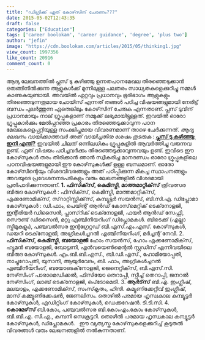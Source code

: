 ```yaml
---
title: "ഡിഗ്രിക്ക് ഏത് കോഴ്‌സിന് ചേരണം???"
date: 2015-05-02T12:43:35
draft: false
categories: ["Education"]
tags: ['career boolokam', 'career guidance', 'degree', 'plus two']
author: "jefin"
image: "https://cdn.boolokam.com/articles/2015/05/thinking1.jpg"
view_count: 1997356
like_count: 20916
comment_count: 0
---
```


[](https://cdn.boolokam.com/articles/2015/05/thinking1.jpg) ആദ്യ ലേഖനത്തില്‍ പ്ലസ് ടു കഴിഞ്ഞു ഉന്നതപഠനമേഖല തിരഞ്ഞെടുക്കാന്‍ ഒരുങ്ങിനില്‍ക്കുന്ന ആളുകള്‍ക്ക് മുന്നിലുള്ള പലതരം സാധ്യതകളെക്കുറിച്ചു നമ്മള്‍ കാണുകയുണ്ടായി. അവയില്‍ ഏറ്റവും പ്രധാനവും ഭൂരിഭാഗം ആളുകളും തിരഞ്ഞെടുന്നതുമായ ചോയിസ് എന്നത് തങ്ങള്‍ പഠിച്ച വിഷയങ്ങളുമായി നേരിട്ട് ബന്ധം പുലര്‍ത്തുന്ന ഏതെങ്കിലും കോഴ്‌സിന് ചേരുക എന്നതാണ്. പ്ലസ് ടുവിന് പ്രധാനമായും നാല് ഗ്രൂപ്പുകളാണ് നമ്മുക്ക് ലഭ്യമായിട്ടുള്ളത്. ഇവയില്‍ ഓരോ ഗ്രൂപ്പുകാര്‍ക്കും മേല്‍പ്പറഞ്ഞ പ്രകാരം തിരഞ്ഞെടുക്കാവുന്ന പഠന മേഖലകളെപ്പറ്റിയുള്ള സംക്ഷിപ്തമായ വിവരണമാണ് താഴെ ചേര്‍ക്കുന്നത്. _ആദ്യ ലേഖനം വായിക്കാത്തവര്‍ അത് വായിച്ചതിനു ശേഷം തുടരുക_ : **[പ്ലസ് ടു കഴിഞ്ഞു: ഇനി എന്ത്?](https://wordpress-972788-3403151.cloudwaysapps.com/archives/204424)** ഇവയില്‍ ചിലത് ഒന്നിലധികം ഗ്രൂപ്പുകളില്‍ ആവര്‍ത്തിച്ചു വരുന്നവ ഉണ്ട്. ഏത് വിഷയം പഠിച്ചവര്‍ക്കും തിരഞ്ഞെടുക്കാവുന്നവയും ഉണ്ട്. ഇവിടെ ഈ കോഴ്‌സുകള്‍ തരം തിരിക്കാന്‍ ഞാന്‍ സ്വീകരിച്ച മാനദണ്ഡം ഓരോ ഗ്രൂപ്പുകളിലെ പഠനവിഷയങ്ങളുമായി ഈ കോഴ്‌സുകള്‍ക്ക് ഉള്ള ബന്ധമാണ്. ഓരോ കോഴ്‌സിന്റെയും വിശദവിവരങ്ങളും അത് പഠിപ്പിക്കുന്ന മികച്ച സ്ഥാപനങ്ങളും അവയുടെ പ്രവേശനനടപടികളും വരും ലേഖനങ്ങളില്‍ വിശദമായി പ്രതിപാദിക്കുന്നതാണ്. **1\. ഫിസിക്‌സ്, കെമിസ്ട്രി, മാത്തമാറ്റിക്‌സ്** ത്രിവത്സര ബിരുദ കോഴ്‌സുകള്‍ : ഫിസിക്‌സ്, കെമിസ്ട്രി, മാത്തമാറ്റിക്‌സ്, എക്കണോമിക്‌സ്, സ്‌റാറ്റിസ്റ്റിക്ക്‌സ്, കമ്പ്യൂട്ടര്‍ സയന്‍സ്, ബി.സി.എ. ഡിപ്ലോമാ കോഴ്‌സുകള്‍ : ഡി.ഫാം, പെയിന്റ് ആന്‍ഡ് കോസ്‌മെറ്റിക് ടെക്‌നോളജി, ഇന്റീരിയര്‍ ഡിസൈന്‍, പ്ലാസ്‌റിക് ടെക്‌നോളജി, ഫയര്‍ ആന്‍ഡ് സേഫ്റ്റി, സൌണ്ട് ഡിസൈന്‍, മറ്റു എഞ്ചിനീയറിംഗ് ഡിപ്ലോമകള്‍. ബിടെക്ക് (എല്ലാ സ്ട്രീമുകളും), പഞ്ചവല്‍സര ഇന്റഗ്രേറ്റഡ് ബി.എസ്.എം.എസ്. കോഴ്‌സുകള്‍, ഡയറി ടെക്‌നോളജി, അഗ്രികള്‍ച്ചറല്‍ എഞ്ചിനീയറിംഗ്, മര്‍ച്ചന്റ് നേവി. 2\. **ഫിസിക്‌സ്, കെമിസ്ട്രി, ബയോളജി** ഹോം സയന്‍സ്, ഹോം എക്കണോമിക്‌സ്, ഹ്യൂമന്‍ ബയോളജി, ബോട്ടണി, എന്‍വയെണ്‍മെന്റല്‍ സ്റ്റഡിസ് എന്നിവയിലെ ബിരുദ കോഴ്‌സുകള്‍. എം.ബി.ബി.എസ്., ബി.ഡി.എസ്., ഹോമിയോപ്പതി, നാച്ചുറോപ്പതി, യുനാനി, ആയുര്‍വേദം, ബി. ഫാം, അഗ്രികള്‍ച്ചറല്‍ എഞ്ചിനീയറിംഗ്, ബയോടെക്‌നോളജി, ജെനെറ്റിക്‌സ്, ബി.എസ്.സി. നേഴ്‌സിംഗ് പാരാമെഡിക്കല്‍, ഫിസിയോ തെറാപ്പി, സ്പീച്ച് തെറാപ്പി, ജനറല്‍ നേഴ്‌സിംഗ്, ലാബ് ടെക്‌നോളജി, ഒപ്‌ടോമെട്രി. 3\. **ആര്‍ട്‌സ്** ബി.എ. ഇംഗ്ലീഷ്, മലയാളം, എക്കണോമിക്‌സ്, സംസ്‌കൃതം, ഹിന്ദി. കമ്യൂണിക്കേറ്റീവ് ഇംഗ്ലീഷ്, മാസ് കമ്മ്യൂണിക്കേഷന്‍, ജേണലിസം. തൊഴില്‍ പരമായ ഹൃസ്വകാല കമ്പ്യൂട്ടര്‍ കോഴ്‌സുകള്‍, എഡിറ്റിംഗ് കോഴ്‌സുകള്‍, ഡെക്കറേഷന്‍. ടി.ടി.സി. 4\. **കൊമേഴ്‌സ്** ബി.കോം, പഞ്ചവല്‍സര ബി.കോംഎം.കോം കോഴ്‌സുകള്‍, ബി.ബി.എ. സി.എ., കമ്പനി സെക്രട്ടറി. തൊഴില്‍ പരമായ ഹൃസ്വകാല കമ്പ്യൂട്ടര്‍ കോഴ്‌സുകള്‍, ഡിപ്ലോമകള്‍. &nbsp; ഈ വ്യത്യസ്ത കോഴ്‌സുകളെക്കുറിച്ച് കൂടുതല്‍ വിവരങ്ങള്‍ വരും ലേഖനങ്ങളില്‍ നല്‍കുന്നതാണ്.
